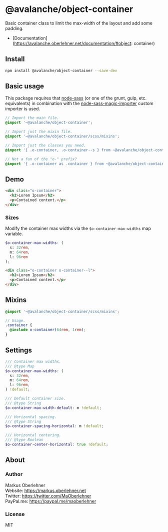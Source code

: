# @avalanche/object-container
Basic container class to limit the max-width of the layout and add some padding.

- [Documentation](https://avalanche.oberlehner.net/documentation/#object: container)

## Install
```bash
npm install @avalanche/object-container --save-dev
```

## Basic usage
This package requires that [node-sass](https://github.com/sass/node-sass) (or one of the grunt, gulp, etc. equivalents) in combination with the [node-sass-magic-importer](https://github.com/maoberlehner/node-sass-magic-importer) custom importer is used.

```scss
// Import the main file.
@import '~@avalanche/object-container';

// Import just the mixin file.
@import '~@avalanche/object-container/scss/mixins';

// Import just the classes you need.
@import '{ .o-container, .o-container--s } from ~@avalanche/object-container';

// Not a fan of the "o-" prefix?
@import '{ .o-container as .container } from ~@avalanche/object-container';
```

## Demo
```html
<div class="o-container">
  <h2>Lorem Ipsum</h2>
  <p>Contained content.</p>
</div>
```

### Sizes
Modify the container max widths via the `$o-container-max-widths` map variable.

```scss
$o-container-max-widths: (
  s: 32rem,
  m: 64rem,
  l: 96rem
);
```

```html
<div class="o-container o-container--l">
  <h2>Lorem Ipsum</h2>
  <p>Contained content.</p>
</div>
```

## Mixins
```scss
@import '~@avalanche/object-container/scss/mixins';

// Usage.
.container {
  @include o-container(64rem, 1rem);
}
```

## Settings
```scss
/// Container max widths.
/// @type Map
$o-container-max-widths: (
  s: 32rem,
  m: 64rem,
  l: 96rem,
) !default;

/// Default container size.
/// @type String
$o-container-max-width-default: m !default;

/// Horizontal spacing.
/// @type String
$o-container-spacing-horizontal: m !default;

/// Horizontal centering.
/// @type Boolean
$o-container-center-horizontal: true !default;
```

## About
### Author
Markus Oberlehner  
Website: https://markus.oberlehner.net  
Twitter: https://twitter.com/MaOberlehner  
PayPal.me: https://paypal.me/maoberlehner

### License
MIT
